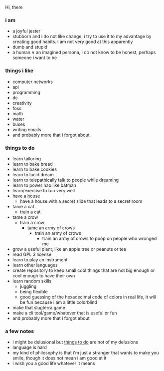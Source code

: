 Hi, there


### i am

- a joyful jester
- stubborn and i do not like change, i try to use it to my advantage by creating good habits. i am not very good at this apparently
- dumb and stupid
- a human ∨ an imagined persona, i do not know to be honest, perhaps someone i want to be


### things i like

- computer networks
- api
- programming
- dc
- creativity
- foss
- math
- water
- buses
- writing emails
- and probably more that i forgot about

### things to do

- learn tailoring
- learn to bake bread
- learn to bake cookies
- learn to lucid dream
- learn to telepathically talk to people while dreaming
- learn to power nap like batman
- learn/exercise to run very well
- have a house
    - have a house with a secret slide that leads to a secret room
- tame a cat
    - train a cat
- tame a crow
    - train a crow
        - tame an army of crows
            - train an army of crows
                - train an army of crows to poop on people who wronged me
- grow a useful plant, like an apple tree or peanuts or tea
- read GPL 3 license
- learn to play an instrument
- learn other languages
- create repository to keep small cool things that are not big enough or cool enough to have their own
- learn random skills
    - juggling
    - being flexible
    - good guessing of the hexadecimal code of colors in real life, it will be fun because i am a little colorblind
- make that slugterra game
- make a cli tool/game/whatever that is useful or fun
- and probably more that i forgot about


### a few notes

- i might be delusional but [things to do](#things-to-do) are not of my delusions
- language is hard
- my kind of philosophy is that i'm just a stranger that wants to make you smile, though it does not mean i am good at it
- i wish you a good life whatever it means

<!--
- i'm feeling bold today, but i might regret it later, so anyway i will give you a hint about what i really like - it's ontnidnnsk DO NOT ASK ME OR MENTION THIS LINE ANYWHERE NEAR ME please, if someone asks me then i will delete this line and feel very very bad, i want to be more honest and that's why i wrote this, i do not tell people about this, this is my secret that i am sharing PLEASE DO NOT ASK ME OR MENTION IT ANYWHERE NEAR ME
- also Delirium is cool and funny
-->
